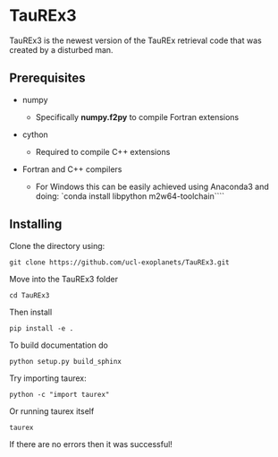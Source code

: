 # TauREx3

TauREx3 is the newest version of the TauREx retrieval code that was created by a disturbed man.

## Prerequisites

* numpy
    - Specifically **numpy.f2py** to compile Fortran extensions

* cython
    * Required to compile C++ extensions

* Fortran and C++ compilers
    * For Windows this can be easily achieved using Anaconda3 and doing:
        `conda install libpython m2w64-toolchain````



## Installing

Clone the directory using:

```
git clone https://github.com/ucl-exoplanets/TauREx3.git
```

Move into the TauREx3 folder

```
cd TauREx3
```

Then install

```
pip install -e .
```

To build documentation do

```
python setup.py build_sphinx
```


Try importing taurex:

```
python -c "import taurex"
```

Or running taurex itself

```
taurex
```

If there are no errors then it was successful!
